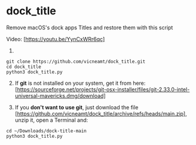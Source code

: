 # dock_title

Remove macOS's dock apps Titles and restore them with this script

Video:
[https://youtu.be/YynCxWRr6qc]

1.
```
git clone https://github.com/vicneamt/dock_title.git
cd dock_title
python3 dock_title.py
```

2. If **git** is not installed on your system, get it from here:
[https://sourceforge.net/projects/git-osx-installer/files/git-2.33.0-intel-universal-mavericks.dmg/download]

3. If you **don't want to use git**, just download the file
[https://github.com/vicneamt/dock_title/archive/refs/heads/main.zip],
unzip it, open a Terminal and:
```
cd ~/Downloads/dock-title-main
python3 dock_title.py
```
